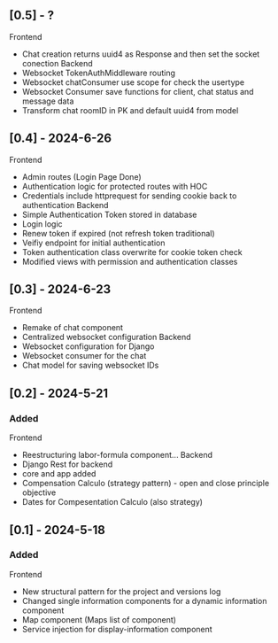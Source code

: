 ## [0.5] - ?
Frontend
- Chat creation returns uuid4 as Response and then set the socket conection
Backend
- Websocket TokenAuthMiddleware routing 
- Websocket chatConsumer use scope for check the usertype 
- Websocket Consumer save functions for client, chat status and message data 
- Transform chat roomID in PK and default uuid4 from model

## [0.4] - 2024-6-26
Frontend
- Admin routes (Login Page Done)
- Authentication logic for protected routes with HOC 
- Credentials include httprequest for sending cookie back to authentication 
Backend
- Simple Authentication Token stored in database 
- Login logic
- Renew token if expired (not refresh token traditional)
- Veifiy endpoint for initial authentication
- Token authentication class overwrite for cookie token check
- Modified views with permission and authentication classes

## [0.3] - 2024-6-23
Frontend
- Remake of chat component
- Centralized websocket configuration
Backend
- Websocket configuration for Django
- Websocket consumer for the chat
- Chat model for saving websocket IDs

## [0.2] - 2024-5-21
### Added
Frontend
- Reestructuring labor-formula component...
Backend
- Django Rest for backend
- core and app added
- Compensation Calculo (strategy pattern) - open and close principle objective
- Dates for Compesentation Calculo (also strategy)

## [0.1] - 2024-5-18
### Added
Frontend
- New structural pattern for the project and versions log 
- Changed single information components for a dynamic information component
- Map component (Maps list of component)
- Service injection for display-information component



